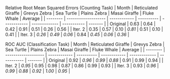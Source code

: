 Relative Root Mean Squared Errors (Counting Task)
| Month    | Reticulated Giraffe | Grevys Zebra | Sea Turtle | Plains Zebra | Masai Giraffe | Fluke Whale | Average | 
| -------- | ------------------- | ------------ | ---------- | ------------ | ------------- | ----------- | ------- |
| Original | 0.63                | 0.64         | 0.42       | 0.91         | 0.51          | 0.26        | 0.56    |
| Iter. 2  | 0.35                | 0.57         | 0.10       | *0.81*       | 0.51          | 0.10        | 0.41    |
| Iter. 3  | *0.26*              | *0.49*       | *0.06*     | 0.84         | *0.45*        | *0.06*      | *0.36*  |

ROC AUC (Classification Task)
| Month    | Reticulated Giraffe | Grevys Zebra | Sea Turtle | Plains Zebra | Masai Giraffe | Fluke Whale | Average | 
| -------- | ------------------- | ------------ | ---------- | ------------ | ------------- | ----------- | ------- |
| Original | 0.92                | *0.96*       | *0.99*     | *0.88*       | 0.91          | 0.99        | 0.94    |
| Iter. 2  | *0.95*              | 0.95         | 0.98       | 0.87         | 0.86          | 0.99        | 0.93    |
| Iter. 3  | 0.93                | *0.96*       | *0.99*     | *0.88*       | *0.92*        | *1.00*      | *0.95*  |
